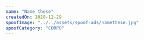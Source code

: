 ```yaml
---
name: "Name these"
createdOn: 2020-12-29
spoofImage: "../../assets/spoof-ads/namethese.jpg"
spoofCategory: "CORPO"
---
```


